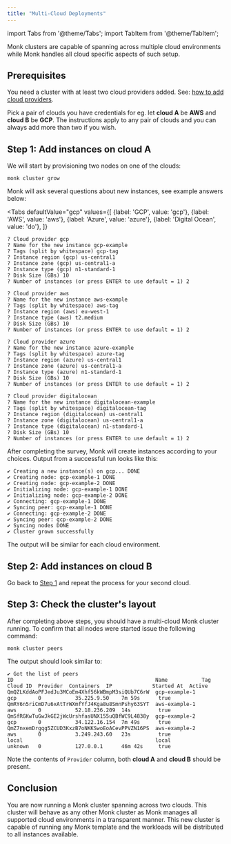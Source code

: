 ```yaml
---
title: "Multi-Cloud Deployments"
---
```


import Tabs from '@theme/Tabs';
import TabItem from '@theme/TabItem';

Monk clusters are capable of spanning across multiple cloud environments while Monk handles all cloud specific aspects of such setup.

## Prerequisites

You need a cluster with at least two cloud providers added.
See: [how to add cloud providers](01-cloud-provider.md).

Pick a pair of clouds you have credentials for eg. let **cloud A** be **AWS** and **cloud B** be **GCP**. The instructions apply to any pair of clouds and you can always add more than two if you wish.

## Step 1: Add instances on cloud A

We will start by provisioning two nodes on one of the clouds:

    monk cluster grow

Monk will ask several questions about new instances, see example answers below:

<Tabs
  defaultValue="gcp"
  values={[
    {label: 'GCP', value: 'gcp'},
    {label: 'AWS', value: 'aws'},
    {label: 'Azure', value: 'azure'},
    {label: 'Digital Ocean', value: 'do'},
  ]}
>

<TabItem value="gcp">

    ? Cloud provider gcp
    ? Name for the new instance gcp-example
    ? Tags (split by whitespace) gcp-tag
    ? Instance region (gcp) us-central1
    ? Instance zone (gcp) us-central1-a
    ? Instance type (gcp) n1-standard-1
    ? Disk Size (GBs) 10
    ? Number of instances (or press ENTER to use default = 1) 2

</TabItem>

<TabItem value="aws">

    ? Cloud provider aws
    ? Name for the new instance aws-example
    ? Tags (split by whitespace) aws-tag
    ? Instance region (aws) eu-west-1
    ? Instance type (aws) t2.medium
    ? Disk Size (GBs) 10
    ? Number of instances (or press ENTER to use default = 1) 2

</TabItem>

<TabItem value="azure">

    ? Cloud provider azure
    ? Name for the new instance azure-example
    ? Tags (split by whitespace) azure-tag
    ? Instance region (azure) us-central1
    ? Instance zone (azure) us-central1-a
    ? Instance type (azure) n1-standard-1
    ? Disk Size (GBs) 10
    ? Number of instances (or press ENTER to use default = 1) 2

</TabItem>

<TabItem value="do">

    ? Cloud provider digitalocean
    ? Name for the new instance digitalocean-example
    ? Tags (split by whitespace) digitalocean-tag
    ? Instance region (digitalocean) us-central1
    ? Instance zone (digitalocean) us-central1-a
    ? Instance type (digitalocean) n1-standard-1
    ? Disk Size (GBs) 10
    ? Number of instances (or press ENTER to use default = 1) 2

</TabItem>

</Tabs>

After completing the survey, Monk will create instances according to your choices. Output from a successful run looks like this:

    ✔ Creating a new instance(s) on gcp... DONE
    ✔ Creating node: gcp-example-1 DONE
    ✔ Creating node: gcp-example-2 DONE
    ✔ Initializing node: gcp-example-1 DONE
    ✔ Initializing node: gcp-example-2 DONE
    ✔ Connecting: gcp-example-1 DONE
    ✔ Syncing peer: gcp-example-1 DONE
    ✔ Connecting: gcp-example-2 DONE
    ✔ Syncing peer: gcp-example-2 DONE
    ✔ Syncing nodes DONE
    ✔ Cluster grown successfully

The output will be similar for each cloud environment.

## Step 2: Add instances on cloud B

Go back to [Step 1](#step-1-add-peers-on-cloud-a) and repeat the process for your second cloud.

## Step 3: Check the cluster's layout

After completing above steps, you should have a multi-cloud Monk cluster running. To confirm that all nodes were started issue the following command:

    monk cluster peers

The output should look similar to:

    ✔ Got the list of peers
    ID                                              Name           Tag  Cloud ID  Provider  Containers  IP             Started At  Active
    QmQZLKddAoPFJedJu3MCoEm4Xhf56kWBmpM3siQUb7C6rW  gcp-example-1                 gcp       0           35.225.9.50    7m 59s      true
    QmRY6n5riCmD7u6xAtTrWXmfYfJ4Kga8u8SmnPshy63SYT  aws-example-1                 aws       0           52.18.236.209  14s         true
    QmSfRGKwTuGwJkGE2jWcUrshfasUNX155uQBfWC9L4838y  gcp-example-2                 gcp       0           34.122.16.154  7m 49s      true
    QmZ7nxemDrgqg5ZCUD3KxzB7oNKKSwoEoACevPPVZN16PS  aws-example-2                 aws       0           3.249.243.60   23s         true
    local                                           local                         unknown   0           127.0.0.1      46m 42s     true

Note the contents of `Provider` column, both **cloud A** and **cloud B** should be present.

## Conclusion

You are now running a Monk cluster spanning across two clouds. This cluster will behave as any other Monk cluster as Monk manages all supported cloud environments in a transparent manner. This new cluster is capable of running any Monk template and the workloads will be distributed to all instances available.

